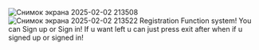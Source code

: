 ![Снимок экрана 2025-02-02 213508](https://github.com/user-attachments/assets/42445808-060b-4f1f-86f9-01328ee7947d)
![Снимок экрана 2025-02-02 213522](https://github.com/user-attachments/assets/e5b60fa9-6749-4749-b92c-b470927ec58a)
Registration Function system! You can Sign up or Sign in! 
 If u want left u can just press exit after when if u signed up or signed in!  
